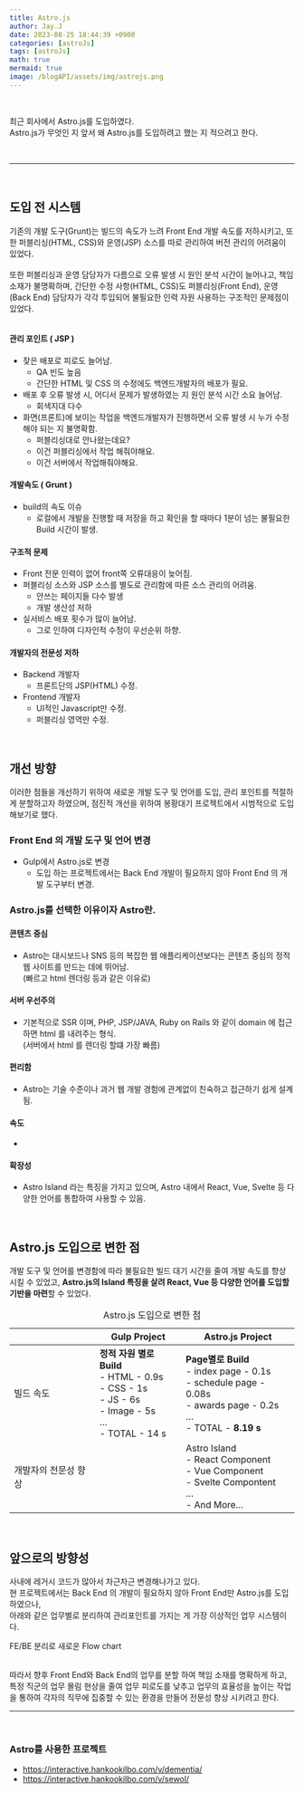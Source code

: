 ```yaml
---
title: Astro.js
author: Jay.J
date: 2023-08-25 18:44:39 +0900
categories: [astroJs]
tags: [astroJs]
math: true
mermaid: true
image: /blogAPI/assets/img/astrojs.png
---
```


<br>

최근 회사에서 Astro.js를 도입하였다.<br>
Astro.js가 무엇인 지 앞서 왜 Astro.js를 도입하려고 했는 지 적으려고 한다.

<br>

<hr>
<br>

## 도입 전 시스템
기존의 개발 도구(Grunt)는 빌드의 속도가 느려 Front End 개발 속도를 저하시키고, 또한 퍼블리싱(HTML, CSS)와 운영(JSP) 소스를 따로 관리하여 버전 관리의 어려움이 있었다.<br>
<br>
또한 퍼블리싱과 운영 담당자가 다름으로 오류 발생 시 원인 분석 시간이 늘어나고, 책임 소재가 불명확하며, 간단한 수정 사항(HTML, CSS)도 퍼블리싱(Front End), 운영(Back End) 담당자가 각각 투입되어 불필요한 인력 자원 사용하는 구조적인 문제점이 있었다.<br>

<img src="../assets/img/astro/astro_system.png" alt="">

#### 관리 포인트 ( JSP )
- 잦은 배포로 피로도 늘어남.
  - QA 빈도 높음
  - 간단한 HTML 및 CSS 의 수정에도 백엔드개발자의 배포가 필요.
- 배포 후 오류 발생 시, 어디서 문제가 발생하였는 지 원인 분석 시간 소요 늘어남.
  - 회색지대 다수
- 화면(프론트)에 보이는 작업을 백엔드개발자가 진행하면서 오류 발생 시 누가 수정해야 되는 지 불명확함.
  - 퍼블리싱대로 안나왔는데요? 
  - 이건 퍼블리싱에서 작업 해줘야해요.
  - 이건 서버에서 작업해줘야해요.

#### 개발속도 ( Grunt )
- build의 속도 이슈
  - 로컬에서 개발을 진행할 때 저장을 하고 확인을 할 때마다 1분이 넘는 불필요한 Build 시간이 발생.

#### 구조적 문제
- Front 전문 인력이 없어 front쪽 오류대응이 늦어짐.
- 퍼블리싱 소스와 JSP 소스를 별도로 관리함에 따른 소스 관리의 어려움.
  - 안쓰는 페이지들 다수 발생
  - 개발 생산성 저하
- 실서비스 배포 횟수가 많이 늘어남.
  - 그로 인하여 디자인적 수정이 우선순위 하향.

#### 개발자의 전문성 저하
- Backend 개발자
  - 프론트단의 JSP(HTML) 수정.
- Frontend 개발자
  - UI적인 Javascript만 수정.
  - 퍼블리싱 영역만 수정.

<br>

## 개선 방향
이러한 점들을 개선하기 위하여 새로운 개발 도구 및 언어를 도입, 관리 포인트를 적절하게 분할하고자 하였으며, 점진적 개선을 위하여 봉황대기 프로젝트에서 시범적으로 도입해보기로 했다.

### Front End 의 개발 도구 및 언어 변경
- Gulp에서 Astro.js로 변경
  - 도입 하는 프로젝트에서는 Back End 개발이 필요하지 않아 Front End 의 개발 도구부터 변경.

### Astro.js를 선택한 이유이자 Astro란.
#### 콘텐츠 중심
- Astro는 대시보드나 SNS 등의 복잡한 웹 애플리케이션보다는 콘텐츠 중심의 정적 웹 사이트를 만드는 데에 뛰어남.<br>
(빠르고 html 렌더링 등과 같은 이유로)
#### 서버 우선주의
- 기본적으로 SSR 이며, PHP, JSP/JAVA, Ruby on Rails 와 같이 domain 에 접근하면 html 를 내려주는 형식.<br>
(서버에서 html 를 렌더링 할떄 가장 빠름)
#### 편리함
- Astro는 기술 수준이나 과거 웹 개발 경험에 관계없이 친숙하고 접근하기 쉽게 설계됨. 
#### 속도
- <img src="../assets/img/astro/astro_system2.png" alt="">
#### 확장성
- Astro IsIand 라는 특징을 가지고 있으며, Astro 내에서 React, Vue, Svelte 등 다양한 언어를 통합하여 사용할 수 있음.

<br>

## Astro.js 도입으로 변한 점
개발 도구 및 언어를 변경함에 따라 불필요한 빌드 대기 시간을 줄여 개발 속도를 향상 시킬 수 있었고, <b>Astro.js의 Island 특징을 살려 React, Vue 등 다양한 언어를 도입할 기반을 마련</b>할 수 있었다.

<table>
  <caption>Astro.js 도입으로 변한 점</caption>
  <thead>
    <tr>
      <th scope='col'></th>
      <th scope='col'>Gulp Project</th>
      <th scope='col'>Astro.js Project</th>
</th>
    </tr>
  </thead>
  <tbody>
    <tr>
      <td>빌드 속도</td>
      <td>
        <b>정적 자원 별로 Build</b><br>
        - HTML - 0.9s<br>
        - CSS - 1s<br>
        - JS - 6s<br>
        - Image - 5s<br>
        …<br>
        - TOTAL - 14 s
      </td>
      <td>
        <b>Page별로 Build</b><br>
        - index page - 0.1s<br>
        - schedule page - 0.08s<br>
        - awards page - 0.2s<br>
        …<br>
        - TOTAL - <b>8.19 s</b><br>
      </td>
    </tr>
    <tr>
      <td>개발자의 전문성 향상</td>
      <td></td>
      <td>
        Astro Island<br>
          - React Component<br>
          - Vue Component<br>
          - Svelte Compontent<br>
          …<br>
          - And More…
      </td>
    </tr>
  </tbody>
</table>

<br>

## 앞으로의 방향성
사내에 레거시 코드가 많아서 차근차근 변경해나가고 있다.<br>
현 프로젝트에서는 Back End 의 개발이 필요하지 않아  Front End만 Astro.js를 도입하였으나,<br>
아래와 같은 업무별로 분리하여 관리포인트를 가지는 게 가장 이상적인 업무 시스템이다.

FE/BE 분리로 새로운 Flow chart
<img src="../assets/img/astro/astro_system3.png" alt="">

<br>
따라서 향후 Front End와 Back End의 업무를 분할 하여 책임 소재를 명확하게 하고, 특정 직군의 업무 몰림 현상을 줄여 업무 피로도를 낮추고 업무의 효율성을 높이는 작업을 통하여 각자의 직무에 집중할 수 있는 환경을 만들어 전문성 향상 시키려고 한다.

<br>
<hr>
<br>

### Astro를 사용한 프로젝트
- <a href="https://interactive.hankookilbo.com/v/dementia/" target="_blank">https://interactive.hankookilbo.com/v/dementia/</a>
- <a href="https://interactive.hankookilbo.com/v/sewol/" target="_blank">https://interactive.hankookilbo.com/v/sewol/</a>
<!-- 
<br>
<br>

## 참고 했던 자료 및 블로그
- <a href="https://neep305.tistory.com/67" target="_blank">https://neep305.tistory.com/67</a> -->
